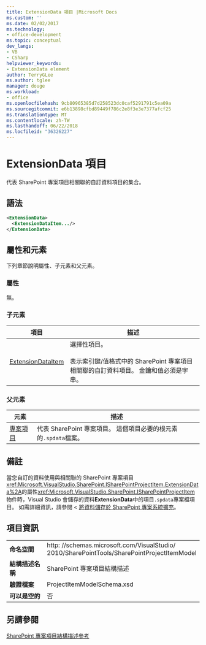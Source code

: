 ```yaml
---
title: ExtensionData 項目 |Microsoft Docs
ms.custom: ''
ms.date: 02/02/2017
ms.technology:
- office-development
ms.topic: conceptual
dev_langs:
- VB
- CSharp
helpviewer_keywords:
- ExtensionData element
author: TerryGLee
ms.author: tglee
manager: douge
ms.workload:
- office
ms.openlocfilehash: 9cb80965385d7d258523dc0caf5291791c5ea09a
ms.sourcegitcommit: e6b13898cfbd89449f786c2e8f3e3e7377afcf25
ms.translationtype: MT
ms.contentlocale: zh-TW
ms.lasthandoff: 06/22/2018
ms.locfileid: "36326227"
---
```

# <a name="extensiondata-element"></a>ExtensionData 項目
  代表 SharePoint 專案項目相關聯的自訂資料項目的集合。  
  
## <a name="syntax"></a>語法  
  
```xml  
<ExtensionData>  
  <ExtensionDataItem.../>  
</ExtensionData>  
```  
  
## <a name="attributes-and-elements"></a>屬性和元素
 下列章節說明屬性、子元素和父元素。  
  
### <a name="attributes"></a>屬性  
 無。  
  
### <a name="child-elements"></a>子元素
  
|項目|描述|  
|-------------|-----------------|  
|[ExtensionDataItem](../sharepoint/extensiondataitem-element.md)|選擇性項目。<br /><br /> 表示索引鍵/值格式中的 SharePoint 專案項目相關聯的自訂資料項目。 金鑰和值必須是字串。|  
  
### <a name="parent-elements"></a>父元素
  
|元素|描述|  
|-------------|-----------------|  
|[專案項目](../sharepoint/projectitem-element.md)|代表 SharePoint 專案項目。 這個項目必要的根元素的`.spdata`檔案。|  
  
## <a name="remarks"></a>備註  
 當您自訂的資料使用與相關聯的 SharePoint 專案項目<xref:Microsoft.VisualStudio.SharePoint.ISharePointProjectItem.ExtensionData%2A>的屬性<xref:Microsoft.VisualStudio.SharePoint.ISharePointProjectItem>物件時，Visual Studio 會儲存的資料**ExtensionData**中的項目`.spdata`專案檔項目。 如需詳細資訊，請參閱 <<c0> [ 將資料儲存於 SharePoint 專案系統擴充](../sharepoint/saving-data-in-extensions-of-the-sharepoint-project-system.md)。  
  
## <a name="element-information"></a>項目資訊
  
|||  
|-|-|  
|**命名空間**|http<nolink>: //schemas.microsoft.com/VisualStudio/<br>2010/SharePointTools/SharePointProjectItemModel|  
|**結構描述名稱**|SharePoint 專案項目結構描述|  
|**驗證檔案**|ProjectItemModelSchema.xsd|  
|**可以是空的**|否|  
  
## <a name="see-also"></a>另請參閱
 [SharePoint 專案項目結構描述參考](../sharepoint/sharepoint-project-item-schema-reference.md)  
  
  
